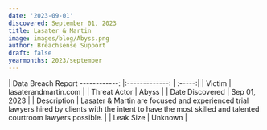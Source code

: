 ```yaml
---
date: '2023-09-01'
discovered: September 01, 2023
title: Lasater & Martin
image: images/blog/Abyss.png
author: Breachsense Support
draft: false
yearmonths: 2023/september
---
```



| Data Breach Report
------------:     |:-------------:    | :-----:|
| Victim      | lasaterandmartin.com      | 
| Threat Actor      | Abyss      | 
| Date Discovered      | Sep 01, 2023      | 
| Description      | Lasater & Martin are focused and experienced trial lawyers hired by clients with the intent to have the most skilled and talented courtroom lawyers possible.      | 
| Leak Size      | Unknown      | 

